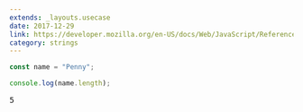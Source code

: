 ```yaml
---
extends: _layouts.usecase
date: 2017-12-29
link: https://developer.mozilla.org/en-US/docs/Web/JavaScript/Reference/Global_Objects/String/length
category: strings
---
```



```javascript
const name = "Penny";

console.log(name.length);
```
<pre class="output">
5
</pre>
